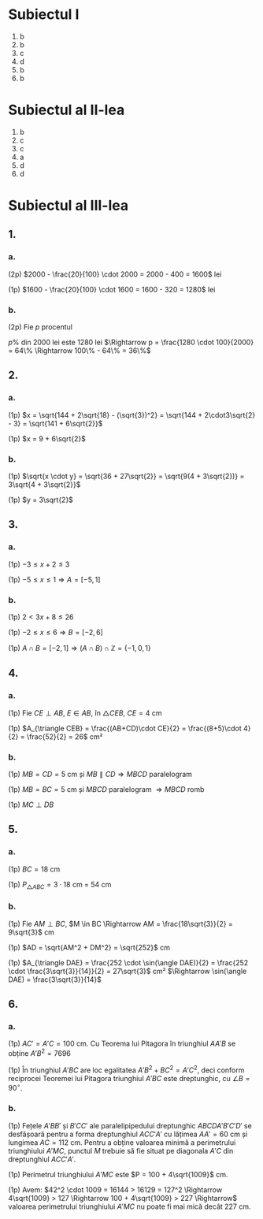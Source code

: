 # Subiectul I

1. b
2. b
3. c
4. d
5. b
6. b

# Subiectul al II-lea

1. b
2. c
3. c
4. a
5. d
6. d

# Subiectul al III-lea

## 1.

### a.

(2p) $2000 - \frac{20}{100} \cdot 2000 = 2000 - 400 = 1600$ lei

(1p) $1600 - \frac{20}{100} \cdot 1600 = 1600 - 320 = 1280$ lei

### b.

(2p) Fie $p$ procentul

$p\%$ din 2000 lei este $1280$ lei $\Rightarrow p = \frac{1280 \cdot 100}{2000} = 64\% \Rightarrow 100\% - 64\% = 36\%$

## 2.

### a.

(1p) $x = \sqrt{144 + 2\sqrt{18} - (\sqrt{3})^2} = \sqrt{144 + 2\cdot3\sqrt{2} - 3} = \sqrt{141 + 6\sqrt{2}}$

(1p) $x = 9 + 6\sqrt{2}$

### b.

(1p) $\sqrt{x \cdot y} = \sqrt{36 + 27\sqrt{2}} = \sqrt{9(4 + 3\sqrt{2})} = 3\sqrt{4 + 3\sqrt{2}}$

(1p) $y = 3\sqrt{2}$

## 3.

### a.

(1p) $-3 \leq x + 2 \leq 3$

(1p) $-5 \leq x \leq 1 \Rightarrow A = [-5,1]$

### b.

(1p) $2 < 3x + 8 \leq 26$

(1p) $-2 \leq x \leq 6 \Rightarrow B = [-2,6]$

(1p) $A \cap B = [-2,1] \Rightarrow (A \cap B) \cap \mathbb{Z} = \{-1,0,1\}$

## 4.

### a.

(1p) Fie $CE \perp AB$, $E \in AB$, în $\triangle CEB$, $CE = 4$ cm

(1p) $A_{\triangle CEB} = \frac{(AB+CD)\cdot CE}{2} = \frac{(8+5)\cdot 4}{2} = \frac{52}{2} = 26$ cm²

### b.

(1p) $MB = CD = 5$ cm și $MB \parallel CD \Rightarrow MBCD$ paralelogram

(1p) $MB = BC = 5$ cm și $MBCD$ paralelogram $\Rightarrow MBCD$ romb

(1p) $MC \perp DB$

## 5.

### a.

(1p) $BC = 18$ cm

(1p) $P_{\triangle ABC} = 3 \cdot 18$ cm = $54$ cm

### b.

(1p) Fie $AM \perp BC$, $M \in BC \Rightarrow AM = \frac{18\sqrt{3}}{2} = 9\sqrt{3}$ cm

(1p) $AD = \sqrt{AM^2 + DM^2} = \sqrt{252}$ cm

(1p) $A_{\triangle DAE} = \frac{252 \cdot \sin(\angle DAE)}{2} = \frac{252 \cdot \frac{3\sqrt{3}}{14}}{2} = 27\sqrt{3}$ cm² $\Rightarrow \sin(\angle DAE) = \frac{3\sqrt{3}}{14}$

## 6.

### a.

(1p) $AC' = A'C = 100$ cm. Cu Teorema lui Pitagora în triunghiul $AA'B$ se obține $A'B^2 = 7696$

(1p) În triunghiul $A'BC$ are loc egalitatea $A'B^2 + BC^2 = A'C^2$, deci conform reciprocei Teoremei lui Pitagora triunghiul $A'BC$ este dreptunghic, cu $\angle B = 90^\circ$.

### b.

(1p) Fețele $A'BB'$ și $B'CC'$ ale paralelipipedului dreptunghic $ABCD A'B'C'D'$ se desfășoară pentru a forma dreptunghiul $ACC'A'$ cu lățimea $AA' = 60$ cm și lungimea $AC = 112$ cm. Pentru a obține valoarea minimă a perimetrului triunghiului $A'MC$, punctul $M$ trebuie să fie situat pe diagonala $A'C$ din dreptunghiul $ACC'A'$.

(1p) Perimetrul triunghiului $A'MC$ este $P = 100 + 4\sqrt{1009}$ cm.

(1p) Avem: $42^2 \cdot 1009 = 16144 > 16129 = 127^2 \Rightarrow 4\sqrt{1009} > 127 \Rightarrow 100 + 4\sqrt{1009} > 227 \Rightarrow$ valoarea perimetrului triunghiului $A'MC$ nu poate fi mai mică decât $227$ cm.

